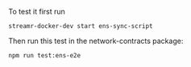 To test it first run 

```
streamr-docker-dev start ens-sync-script
```

Then run this test in the network-contracts package:

```
npm run test:ens-e2e
```
